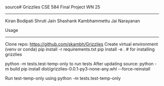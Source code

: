 source# Grizzlies
CSE 584 Final Project WN 25
_____________________
Kiran Bodipati
Shruti Jain
Shashank Kambhammettu
Jai Narayanan

Usage
_____
Clone repo: https://github.com/skambh/Grizzlies
Create virtual environment (venv or conda)
pip install -r requirements.txt
pip install -e . # for installing grizzlies

python -m tests.test-temp-only to run tests
After updating source:
python -m build
pip install dist/grizzlies-0.0.1-py3-none-any.whl --force-reinstall

Run test-temp-only using python -m tests.test-temp-only
